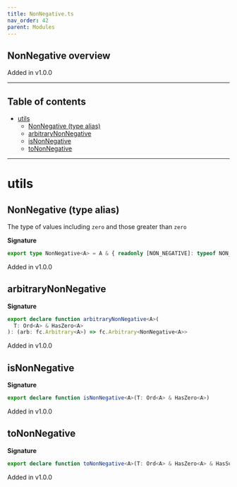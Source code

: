 ```yaml
---
title: NonNegative.ts
nav_order: 42
parent: Modules
---
```


## NonNegative overview

Added in v1.0.0

---

<h2 class="text-delta">Table of contents</h2>

- [utils](#utils)
  - [NonNegative (type alias)](#nonnegative-type-alias)
  - [arbitraryNonNegative](#arbitrarynonnegative)
  - [isNonNegative](#isnonnegative)
  - [toNonNegative](#tononnegative)

---

# utils

## NonNegative (type alias)

The type of values including `zero` and those greater than `zero`

**Signature**

```ts
export type NonNegative<A> = A & { readonly [NON_NEGATIVE]: typeof NON_NEGATIVE }
```

Added in v1.0.0

## arbitraryNonNegative

**Signature**

```ts
export declare function arbitraryNonNegative<A>(
  T: Ord<A> & HasZero<A>
): (arb: fc.Arbitrary<A>) => fc.Arbitrary<NonNegative<A>>
```

Added in v1.0.0

## isNonNegative

**Signature**

```ts
export declare function isNonNegative<A>(T: Ord<A> & HasZero<A>)
```

Added in v1.0.0

## toNonNegative

**Signature**

```ts
export declare function toNonNegative<A>(T: Ord<A> & HasZero<A> & HasSub<A>): (a: A) => Option<NonNegative<A>>
```

Added in v1.0.0
